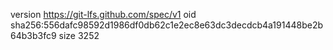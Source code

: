 version https://git-lfs.github.com/spec/v1
oid sha256:556dafc98592d1986df0db62c1e2ec8e63dc3decdcb4a191448be2b64b3b3fc9
size 3252
